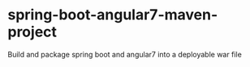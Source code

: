 # spring-boot-angular7-maven-project
Build and package spring boot and angular7 into a deployable war file
